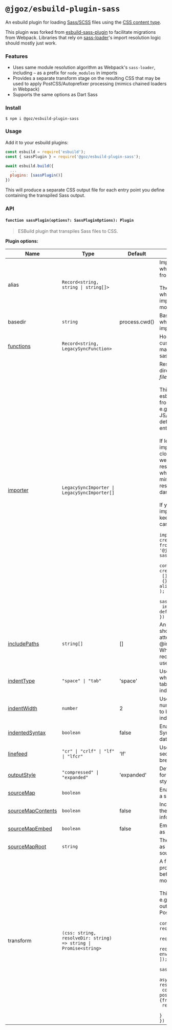 # `@jgoz/esbuild-plugin-sass`

An esbuild plugin for loading [Sass/SCSS](https://sass-lang.com) files using the [CSS content type](https://esbuild.github.io/content-types/#css).

This plugin was forked from [esbuild-sass-plugin](https://github.com/glromeo/esbuild-sass-plugin) to facilitate migrations from Webpack. Libraries that rely on [sass-loader](https://github.com/webpack-contrib/sass-loader)'s import resolution logic should mostly just work.

### Features

- Uses same module resolution algorithm as Webpack's `sass-loader`, including `~` as a prefix for `node_modules` in imports
- Provides a separate transform stage on the resulting CSS that may be used to apply PostCSS/Autoprefixer processing (mimics chained loaders in Webpack)
- Supports the same options as Dart Sass

### Install

```console
$ npm i @goz/esbuild-plugin-sass
```

### Usage

Add it to your esbuild plugins:

```js
const esbuild = require('esbuild');
const { sassPlugin } = require('@goz/esbuild-plugin-sass');

await esbuild.build({
  ...
  plugins: [sassPlugin()]
})
```

This will produce a separate CSS output file for each entry point you define containing the transpiled Sass output.

### API

#### `function sassPlugin(options?: SassPluginOptions): Plugin`

> ESBuild plugin that transpiles Sass files to CSS.

**Plugin options:**

<!-- markdown-interpolate: node ../../scripts/docs.mjs ./src/sass-plugin.ts SassPluginOptions -->

| Name                                                                          | Type                                                             | Default       | Description                                                                                                                                                                                                                                                                                                                                                                                                                                                                                                                                                                                                                                                                                                                                                                                               |
| ----------------------------------------------------------------------------- | ---------------------------------------------------------------- | ------------- | --------------------------------------------------------------------------------------------------------------------------------------------------------------------------------------------------------------------------------------------------------------------------------------------------------------------------------------------------------------------------------------------------------------------------------------------------------------------------------------------------------------------------------------------------------------------------------------------------------------------------------------------------------------------------------------------------------------------------------------------------------------------------------------------------------- |
| alias                                                                         | `Record<string, string \| string[]>`                             |               | Import aliases to use when resolving imports from within sass files.<br><br>These will not be used when esbuild resolves imports from other module types.                                                                                                                                                                                                                                                                                                                                                                                                                                                                                                                                                                                                                                                 |
| basedir                                                                       | `string`                                                         | process.cwd() | Base directory to use when resolving the sass implementation.                                                                                                                                                                                                                                                                                                                                                                                                                                                                                                                                                                                                                                                                                                                                             |
| [functions](https://github.com/sass/node-sass#functions--v300---experimental) | `Record<string, LegacySyncFunction>`                             |               | Holds a collection of custom functions that may be invoked by the sass files being compiled.                                                                                                                                                                                                                                                                                                                                                                                                                                                                                                                                                                                                                                                                                                              |
| [importer](https://github.com/sass/node-sass#importer--v200---experimental)   | `LegacySyncImporter \| LegacySyncImporter[]`                     |               | Resolves `@import` directives _between sass files_.<br><br>This is not used when esbuild resolves imports from other module types, e.g., when importing from JS/TS files or when defining a Sass file as an entry point.<br><br>If left undefined, a default importer will be used that closely mimics webpack's sass-loader resolution algorithm, which itself closely mimic's the default resolution algorithm of dart-sass.<br><br>If you want to extend the import algorithm while keeping the default, you can import it like so: <br><code><br>import { createSassImporter } from '@jgoz/esbuild-plugin-sass';<br><br>const defaultImporter = createSassImporter(<br> [], // includePaths<br> {}, // aliases<br>);<br><br>sassPlugin({<br> importer: [myImporter, defaultImporter]<br>})<br></code> |
| [includePaths](https://github.com/sass/node-sass#includepaths)                | `string[]`                                                       | []            | An array of paths that should be looked in to attempt to resolve your @import declarations. When using `data`, it is recommended that you use this.                                                                                                                                                                                                                                                                                                                                                                                                                                                                                                                                                                                                                                                       |
| [indentType](https://github.com/sass/node-sass#indenttype--v300)              | `"space" \| "tab"`                                               | 'space'       | Used to determine whether to use space or tab character for indentation.                                                                                                                                                                                                                                                                                                                                                                                                                                                                                                                                                                                                                                                                                                                                  |
| [indentWidth](https://github.com/sass/node-sass#indentwidth--v300)            | `number`                                                         | 2             | Used to determine the number of spaces or tabs to be used for indentation.                                                                                                                                                                                                                                                                                                                                                                                                                                                                                                                                                                                                                                                                                                                                |
| [indentedSyntax](https://github.com/sass/node-sass#indentedsyntax)            | `boolean`                                                        | false         | Enable Sass Indented Syntax for parsing the data string or file.                                                                                                                                                                                                                                                                                                                                                                                                                                                                                                                                                                                                                                                                                                                                          |
| [linefeed](https://github.com/sass/node-sass#linefeed--v300)                  | `"cr" \| "crlf" \| "lf" \| "lfcr"`                               | 'lf'          | Used to determine which sequence to use for line breaks.                                                                                                                                                                                                                                                                                                                                                                                                                                                                                                                                                                                                                                                                                                                                                  |
| [outputStyle](https://github.com/sass/node-sass#outputstyle)                  | `"compressed" \| "expanded"`                                     | 'expanded'    | Determines the output format of the final CSS style.                                                                                                                                                                                                                                                                                                                                                                                                                                                                                                                                                                                                                                                                                                                                                      |
| [sourceMap](https://github.com/sass/node-sass#sourcemap)                      | `boolean`                                                        |               | Enables the outputting of a source map.                                                                                                                                                                                                                                                                                                                                                                                                                                                                                                                                                                                                                                                                                                                                                                   |
| [sourceMapContents](https://github.com/sass/node-sass#sourcemapcontents)      | `boolean`                                                        | false         | Includes the contents in the source map information.                                                                                                                                                                                                                                                                                                                                                                                                                                                                                                                                                                                                                                                                                                                                                      |
| [sourceMapEmbed](https://github.com/sass/node-sass#sourcemapembed)            | `boolean`                                                        | false         | Embeds the source map as a data URI.                                                                                                                                                                                                                                                                                                                                                                                                                                                                                                                                                                                                                                                                                                                                                                      |
| [sourceMapRoot](https://github.com/sass/node-sass#sourcemaproot)              | `string`                                                         |               | The value will be emitted as `sourceRoot` in the source map information.                                                                                                                                                                                                                                                                                                                                                                                                                                                                                                                                                                                                                                                                                                                                  |
| transform                                                                     | `(css: string, resolveDir: string) => string \| Promise<string>` |               | A function that will post-process the css output before wrapping it in a module.<br><br>This might be useful for, e.g., processing CSS output with PostCSS/autoprefixer. <br><code><br>const postCSS = require("postcss")([<br> require("autoprefixer"),<br> require("postcss-preset-env")({stage:0})<br>]);<br><br>sassPlugin({<br> async transform(source, resolveDir) {<br> const {css} = await postCSS.process(source, {from: undefined});<br> return css;<br> }<br>})<br></code>                                                                                                                                                                                                                                                                                                                     |

<!-- end -->
